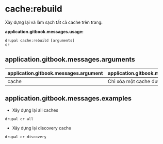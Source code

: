 # cache:rebuild
Xây dựng lại và làm sạch tất cả cache trên trang.

**application.gitbook.messages.usage:**
```
drupal cache:rebuild [arguments]
cr
```

## application.gitbook.messages.arguments
application.gitbook.messages.argument | application.gitbook.messages.details
---------|-------------
cache | Chỉ xóa một cache được chỉ định

## application.gitbook.messages.examples
* Xây dựng lại all caches
```
drupal cr all
```
* Xây dựng lại discovery cache
```
drupal cr discovery
```
